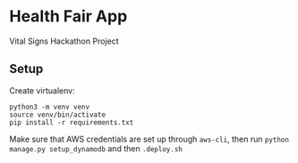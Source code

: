 # Health Fair App

Vital Signs Hackathon Project

## Setup

Create virtualenv:
```
python3 -m venv venv
source venv/bin/activate
pip install -r requirements.txt
```

Make sure that AWS credentials are set up through `aws-cli`, then run
`python manage.py setup_dynamodb` and then `.deploy.sh`
